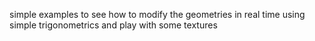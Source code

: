 simple examples to see how to modify the geometries in real time using simple trigonometrics
and play with some textures 

